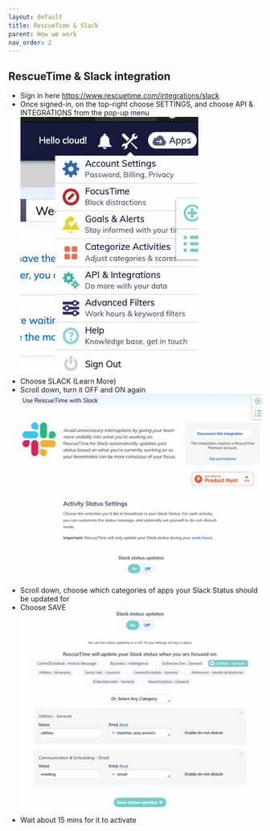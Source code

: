 ```yaml
---
layout: default
title: RescueTime & Slack
parent: How we work
nav_order: 2
---
```



## RescueTime & Slack integration

- Sign in here https://www.rescuetime.com/integrations/slack
- Once signed-in, on the top-right choose SETTINGS, and choose API & INTEGRATIONS from the pop-up menu
![](https://github.com/DeloitteDigitalUK/xLab/raw/master/images/RTSlack-1.png)
- Choose SLACK (Learn More)
- Scroll down, turn it OFF and ON again
![](https://github.com/DeloitteDigitalUK/xLab/raw/master/images/RTSlack-2.png)
- Scroll down, choose which categories of apps your Slack Status should be updated for
- Choose SAVE
![](https://github.com/DeloitteDigitalUK/xLab/raw/master/images/RTSlack-3.png)
- Wait about 15 mins for it to activate
